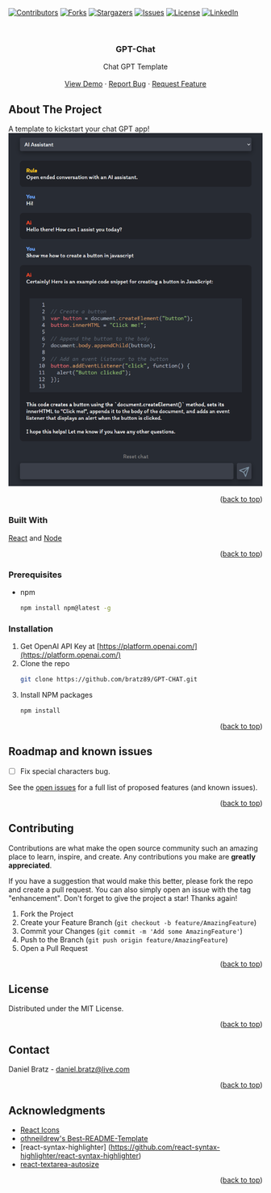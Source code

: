 <a name="readme-top"></a> 
[![Contributors][contributors-shield]][contributors-url]
[![Forks][forks-shield]][forks-url]
[![Stargazers][stars-shield]][stars-url]
[![Issues][issues-shield]][issues-url]
[![License][license-shield]][license-url]
[![LinkedIn][linkedin-shield]][linkedin-url]
 
<br />
<div align="center">
  <a href="https://github.com/bratz89/GPT-Chat"> 
  </a>

  <h3 align="center">GPT-Chat</h3>

  <p align="center">
    Chat GPT Template
    <br />  
    <br />
    <a href="https://danielbratz.no/">View Demo</a>
    ·
    <a href="https://github.com/bratz89/GPT-Chat/issues">Report Bug</a>
    ·
    <a href="https://github.com/bratz89/GPT-Chat/issues">Request Feature</a>
  </p>
</div>
 
## About The Project
A template to kickstart your chat GPT app!
   <br />
[![PGT-CHAT][product-screenshot]](https://prnt.sc/DQDhKn2LJ929) 
<p align="right">(<a href="#readme-top">back to top</a>)</p>

 
### Built With
  
[React][React-url] and [Node][Node-url] 
<p align="right">(<a href="#readme-top">back to top</a>)</p>
 
### Prerequisites
 
* npm
  ```sh
  npm install npm@latest -g
  ```

### Installation

1. Get OpenAI API Key at [https://platform.openai.com/](https://platform.openai.com/)
2. Clone the repo
   ```sh
   git clone https://github.com/bratz89/GPT-CHAT.git
   ```
3. Install NPM packages
   ```sh
   npm install
   ```
 

<p align="right">(<a href="#readme-top">back to top</a>)</p>
  
## Roadmap and known issues
- [ ] Fix special characters bug. 

See the [open issues](https://github.com/bratz89/GPT-Chat/issues) for a full list of proposed features (and known issues). 
<p align="right">(<a href="#readme-top">back to top</a>)</p>
 
## Contributing

Contributions are what make the open source community such an amazing place to learn, inspire, and create. Any contributions you make are **greatly appreciated**.

If you have a suggestion that would make this better, please fork the repo and create a pull request. You can also simply open an issue with the tag "enhancement".
Don't forget to give the project a star! Thanks again!

1. Fork the Project
2. Create your Feature Branch (`git checkout -b feature/AmazingFeature`)
3. Commit your Changes (`git commit -m 'Add some AmazingFeature'`)
4. Push to the Branch (`git push origin feature/AmazingFeature`)
5. Open a Pull Request 
<p align="right">(<a href="#readme-top">back to top</a>)</p>
 
## License 
Distributed under the MIT License.  
<p align="right">(<a href="#readme-top">back to top</a>)</p>
 
## Contact 
Daniel Bratz - daniel.bratz@live.com  
<p align="right">(<a href="#readme-top">back to top</a>)</p>
 
## Acknowledgments 
* [React Icons](https://react-icons.github.io/react-icons/search)
* [othneildrew's Best-README-Template](https://github.com/othneildrew/Best-README-Template)
* [react-syntax-highlighter] (https://github.com/react-syntax-highlighter/react-syntax-highlighter)
* [react-textarea-autosize](https://www.npmjs.com/package/react-textarea-autosize)

<p align="right">(<a href="#readme-top">back to top</a>)</p>
 
[contributors-shield]: https://img.shields.io/github/contributors/bratz89/GPT-Chat.svg?style=for-the-badge
[contributors-url]: https://github.com/bratz89/GPT-Chat/graphs/contributors
[forks-shield]: https://img.shields.io/github/forks/bratz89/GPT-Chat.svg?style=for-the-badge
[forks-url]: https://github.com/bratz89/GPT-Chat/network/members
[stars-shield]: https://img.shields.io/github/stars/bratz89/GPT-Chat.svg?style=for-the-badge
[stars-url]: https://github.com/bratz89/GPT-Chat/stargazers
[issues-shield]: https://img.shields.io/github/issues/bratz89/GPT-Chat.svg?style=for-the-badge
[issues-url]: https://github.com/bratz89/GPT-Chat/issues
[license-shield]: https://img.shields.io/github/license/bratz89/GPT-Chat.svg?style=for-the-badge
[license-url]:  https://github.com/Bratz89/GPT-CHAT/blob/main/LICENSE
[linkedin-shield]: https://img.shields.io/badge/-LinkedIn-black.svg?style=for-the-badge&logo=linkedin&colorB=555
[linkedin-url]: https://www.linkedin.com/in/daniel-bratz-7959b722a/
[product-screenshot]:  /images/ss.png
[React-url]: https://reactjs.org/
[Node-url]: https://nodejs.org/ 
